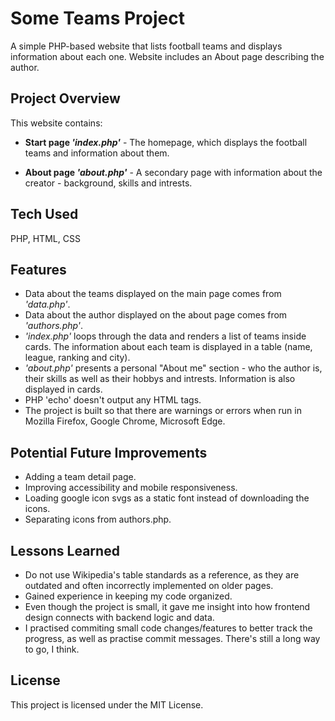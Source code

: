 # Some Teams Project

A simple PHP-based website that lists football teams and displays information about each one. Website includes an About page describing the author.

## Project Overview

This website contains:

- **Start page _'index.php'_** - The homepage, which displays the football teams and information about them.

- **About page _'about.php'_** - A secondary page with information about the creator - background, skills and intrests.

## Tech Used

PHP, HTML, CSS

## Features

- Data about the teams displayed on the main page comes from _'data.php'_.
- Data about the author displayed on the about page comes from _'authors.php'_.
- _'index.php'_ loops through the data and renders a list of teams inside cards. The information about each team is displayed in a table (name, league, ranking and city).
- _'about.php'_ presents a personal "About me" section - who the author is, their skills as well as their hobbys and intrests. Information is also displayed in cards.
- PHP 'echo' doesn't output any HTML tags.
- The project is built so that there are warnings or errors when run in Mozilla Firefox, Google Chrome, Microsoft Edge. 

## Potential Future Improvements

- Adding a team detail page.
- Improving accessibility and mobile responsiveness.
- Loading google icon svgs as a static font instead of downloading the icons.
- Separating icons from authors.php.

## Lessons Learned

- Do not use Wikipedia's table standards as a reference, as they are outdated and often incorrectly implemented on older pages.
- Gained experience in keeping my code organized.
- Even though the project is small, it gave me insight into how frontend design connects with backend logic and data.
- I practised commiting small code changes/features to better track the progress, as well as practise commit messages. There's still a long way to go, I think.

## License

This project is licensed under the MIT License.